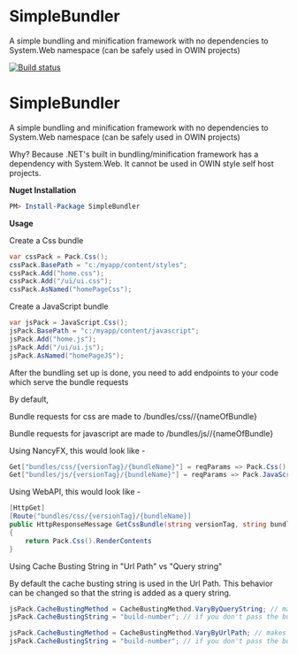 # SimpleBundler
A simple bundling and minification framework with no dependencies to System.Web namespace (can be safely used in OWIN projects)

[![Build status](https://ci.appveyor.com/api/projects/status/xgfs9o70teq9kdqi?svg=true)](https://ci.appveyor.com/project/govin/simplebundler)

SimpleBundler
=============

A simple bundling and minification framework with no dependencies to System.Web namespace (can be safely used in OWIN projects)

Why?  Because .NET's built in bundling/minification framework has a dependency with System.Web. It cannot be used in OWIN style self host projects. 

**Nuget Installation**
```powershell
PM> Install-Package SimpleBundler
```

**Usage**

Create a Css bundle
```csharp
var cssPack = Pack.Css();
cssPack.BasePath = "c:/myapp/content/styles";
cssPack.Add("home.css");
cssPack.Add("/ui/ui.css");
cssPack.AsNamed("homePageCss");

```


Create a JavaScript bundle
```csharp
var jsPack = JavaScript.Css();
jsPack.BasePath = "c:/myapp/content/javascript";
jsPack.Add("home.js");
jsPack.Add("/ui/ui.js");
jsPack.AsNamed("homePageJS");

```

After the bundling set up is done, you need to add endpoints to your code which serve the bundle requests

By default, 

Bundle requests for css are made to /bundles/css/<hash-tag>/{nameOfBundle}

Bundle requests for javascript are made to /bundles/js/<hash-tag>/{nameOfBundle}


Using NancyFX, this would look like - 

```csharp
Get["bundles/css/{versionTag}/{bundleName}"] = reqParams => Pack.Css().RenderContents(reqParams.bundleName);
Get["bundles/js/{versionTag}/{bundleName}"] = reqParams => Pack.JavaScript().RenderContents(reqParams.bundleName);
```

Using WebAPI, this would look like - 

```csharp
[HttpGet]
[Route("bundles/css/{versionTag}/{bundleName}]
public HttpResponseMessage GetCssBundle(string versionTag, string bundleName)
{
	return Pack.Css().RenderContents
}

```

Using Cache Busting String in "Url Path" vs "Query string"

By default the cache busting string is used in the Url Path. This behavior can be changed so that the string is added as a query string. 

```csharp
jsPack.CacheBustingMethod = CacheBustingMethod.VaryByQueryString; // makes bundle request to /bundles/js/homePageJS?r=<cache-busting-string>
jsPack.CacheBustingString = "build-number"; // if you don't pass the build-number, it will use the hash of css contents as cache busting string.

```

```csharp
jsPack.CacheBustingMethod = CacheBustingMethod.VaryByUrlPath; // makes bundle request to /bundles/js/<cache-busting-string>/homePageJS
jsPack.CacheBustingString = "build-number"; // if you don't pass the build-number, it will use the hash of css contents as cache busting string.
```



